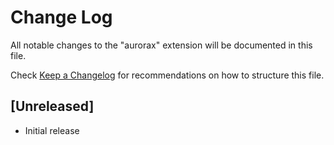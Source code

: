 # Change Log

All notable changes to the "aurorax" extension will be documented in this file.

Check [Keep a Changelog](http://keepachangelog.com/) for recommendations on how to structure this file.

## [Unreleased]

- Initial release
